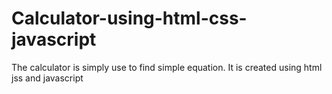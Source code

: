 # Calculator-using-html-css-javascript
The calculator is simply use to find simple equation. 
It is created using html jss and javascript
